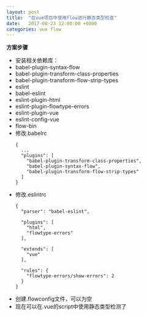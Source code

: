 ```yaml
---
layout: post
title:  "在vue项目中使用flow进行静态类型检查"
date:   2017-08-23 12:00:00 +0800
categories: vue flow
---
```


**方案步骤**
* 安装相关依赖库：  
* babel-plugin-syntax-flow
* babel-plugin-transform-class-properties
* babel-plugin-transform-flow-strip-types
* eslint
* babel-eslint
* eslint-plugin-html
* eslint-plugin-flowtype-errors
* eslint-plugin-vue
* eslint-config-vue
* flow-bin
* 修改.babelrc
  ```
  {
    ...
    "plugins": [
      "babel-plugin-transform-class-properties",
      "babel-plugin-syntax-flow",
      "babel-plugin-transform-flow-strip-types"
    ]
  }
  ```
* 修改.eslintrc
  ```
  {
    "parser": "babel-eslint",

    "plugins": [
      "html",
      "flowtype-errors"
    ],

    "extends": [
      "vue"
    ],

    "rules": {
      "flowtype-errors/show-errors": 2
    }
  }
  ```
* 创建.flowconfig文件，可以为空
* 现在可以在.vue的script中使用静态类型检测了
